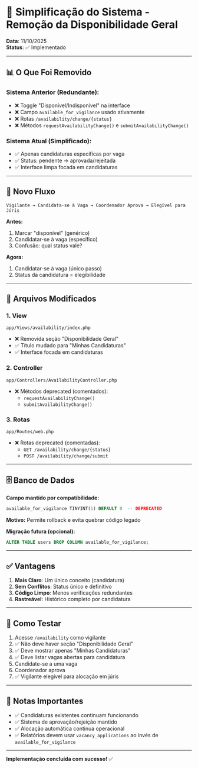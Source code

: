 # 🎯 Simplificação do Sistema - Remoção da Disponibilidade Geral

**Data**: 11/10/2025  
**Status**: ✅ Implementado

---

## 📊 O Que Foi Removido

### **Sistema Anterior (Redundante):**
- ❌ Toggle "Disponível/Indisponível" na interface
- ❌ Campo `available_for_vigilance` usado ativamente
- ❌ Rotas `/availability/change/{status}`
- ❌ Métodos `requestAvailabilityChange()` e `submitAvailabilityChange()`

### **Sistema Atual (Simplificado):**
- ✅ Apenas candidaturas específicas por vaga
- ✅ Status: pendente → aprovada/rejeitada
- ✅ Interface limpa focada em candidaturas

---

## 🎯 Novo Fluxo

```
Vigilante → Candidata-se à Vaga → Coordenador Aprova → Elegível para Júris
```

**Antes:**
1. Marcar "disponível" (genérico)
2. Candidatar-se à vaga (específico)
3. Confusão: qual status vale?

**Agora:**
1. Candidatar-se à vaga (único passo)
2. Status da candidatura = elegibilidade

---

## 📂 Arquivos Modificados

### **1. View**
`app/Views/availability/index.php`
- ❌ Removida seção "Disponibilidade Geral"
- ✅ Título mudado para "Minhas Candidaturas"
- ✅ Interface focada em candidaturas

### **2. Controller**
`app/Controllers/AvailabilityController.php`
- ❌ Métodos deprecated (comentados):
  - `requestAvailabilityChange()`
  - `submitAvailabilityChange()`

### **3. Rotas**
`app/Routes/web.php`
- ❌ Rotas deprecated (comentadas):
  - `GET /availability/change/{status}`
  - `POST /availability/change/submit`

---

## 🗄️ Banco de Dados

**Campo mantido por compatibilidade:**
```sql
available_for_vigilance TINYINT(1) DEFAULT 0  -- DEPRECATED
```

**Motivo:** Permite rollback e evita quebrar código legado

**Migração futura (opcional):**
```sql
ALTER TABLE users DROP COLUMN available_for_vigilance;
```

---

## ✅ Vantagens

1. **Mais Claro**: Um único conceito (candidatura)
2. **Sem Conflitos**: Status único e definitivo
3. **Código Limpo**: Menos verificações redundantes
4. **Rastreável**: Histórico completo por candidatura

---

## 🧪 Como Testar

1. Acesse `/availability` como vigilante
2. ✅ Não deve haver seção "Disponibilidade Geral"
3. ✅ Deve mostrar apenas "Minhas Candidaturas"
4. ✅ Deve listar vagas abertas para candidatura
5. Candidate-se a uma vaga
6. Coordenador aprova
7. ✅ Vigilante elegível para alocação em júris

---

## 📝 Notas Importantes

- ✅ Candidaturas existentes continuam funcionando
- ✅ Sistema de aprovação/rejeição mantido
- ✅ Alocação automática continua operacional
- ✅ Relatórios devem usar `vacancy_applications` ao invés de `available_for_vigilance`

---

**Implementação concluída com sucesso!** ✅
